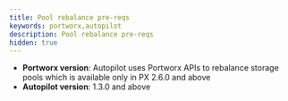 ```yaml
---
title: Pool rebalance pre-reqs
keywords: portworx,autopilot 
description: Pool rebalance pre-reqs
hidden: true
---
```


* **Portworx version**: Autopilot uses Portworx APIs to rebalance storage pools which is available only in PX 2.6.0 and above
* **Autopilot version**: 1.3.0 and above
